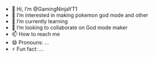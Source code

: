 - 👋 Hi, I’m @GamingNinjaYT1
- 👀 I’m interested in making pokemon god mode and other
- 🌱 I’m currently learning 
- 💞️ I’m looking to collaborate on God mode maker
- 📫 How to reach me
- 😄 Pronouns: ...
- ⚡ Fun fact: ...

<!---
GamingNinjaYT1/GamingNinjaYT1 is a ✨ special ✨ repository because its `README.md` (this file) appears on your GitHub profile.
You can click the Preview link to take a look at your changes.
--->

